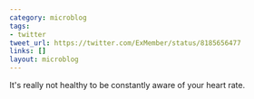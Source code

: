 ```yaml
---
category: microblog
tags:
- twitter
tweet_url: https://twitter.com/ExMember/status/8185656477
links: []
layout: microblog
---
```

It's really not healthy to be constantly aware of your heart rate.
